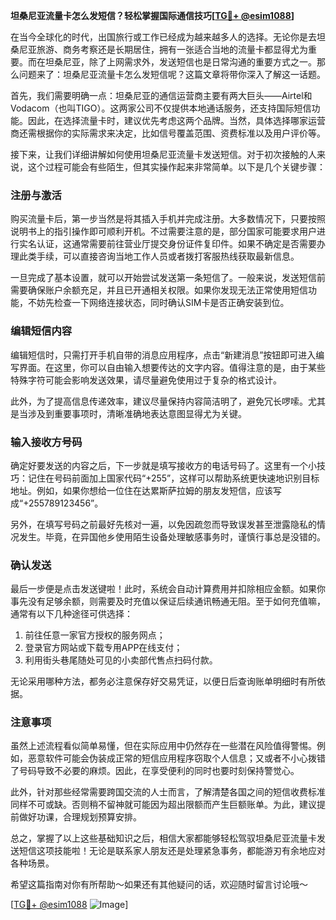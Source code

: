 **坦桑尼亚流量卡怎么发短信？轻松掌握国际通信技巧[[TG💪+ @esim1088](https://t.me/s/esim1088)]**

在当今全球化的时代，出国旅行或工作已经成为越来越多人的选择。无论你是去坦桑尼亚旅游、商务考察还是长期居住，拥有一张适合当地的流量卡都显得尤为重要。而在坦桑尼亚，除了上网需求外，发送短信也是日常沟通的重要方式之一。那么问题来了：坦桑尼亚流量卡怎么发短信呢？这篇文章将带你深入了解这一话题。

首先，我们需要明确一点：坦桑尼亚的通信运营商主要有两大巨头——Airtel和Vodacom（也叫TIGO）。这两家公司不仅提供本地通话服务，还支持国际短信功能。因此，在选择流量卡时，建议优先考虑这两个品牌。当然，具体选择哪家运营商还需根据你的实际需求来决定，比如信号覆盖范围、资费标准以及用户评价等。

接下来，让我们详细讲解如何使用坦桑尼亚流量卡发送短信。对于初次接触的人来说，这个过程可能会有些陌生，但其实操作起来非常简单。以下是几个关键步骤：

### 注册与激活

购买流量卡后，第一步当然是将其插入手机并完成注册。大多数情况下，只要按照说明书上的指引操作即可顺利开机。不过需要注意的是，部分国家可能要求用户进行实名认证，这通常需要前往营业厅提交身份证件复印件。如果不确定是否需要办理此类手续，可以直接咨询当地工作人员或者拨打客服热线获取最新信息。

一旦完成了基本设置，就可以开始尝试发送第一条短信了。一般来说，发送短信前需要确保账户余额充足，并且已开通相关权限。如果你发现无法正常使用短信功能，不妨先检查一下网络连接状态，同时确认SIM卡是否正确安装到位。

### 编辑短信内容

编辑短信时，只需打开手机自带的消息应用程序，点击“新建消息”按钮即可进入编写界面。在这里，你可以自由输入想要传达的文字内容。值得注意的是，由于某些特殊字符可能会影响发送效果，请尽量避免使用过于复杂的格式设计。

此外，为了提高信息传递效率，建议尽量保持内容简洁明了，避免冗长啰嗦。尤其是当涉及到重要事项时，清晰准确地表达意图显得尤为关键。

### 输入接收方号码

确定好要发送的内容之后，下一步就是填写接收方的电话号码了。这里有一个小技巧：记住在号码前面加上国家代码“+255”，这样可以帮助系统更快速地识别目标地址。例如，如果你想给一位住在达累斯萨拉姆的朋友发短信，应该写成“+255789123456”。

另外，在填写号码之前最好先核对一遍，以免因疏忽而导致误发甚至泄露隐私的情况发生。毕竟，在异国他乡使用陌生设备处理敏感事务时，谨慎行事总是没错的。

### 确认发送

最后一步便是点击发送键啦！此时，系统会自动计算费用并扣除相应金额。如果你事先没有足够余额，则需要及时充值以保证后续通讯畅通无阻。至于如何充值嘛，通常有以下几种途径可供选择：

1. 前往任意一家官方授权的服务网点；
2. 登录官方网站或下载专用APP在线支付；
3. 利用街头巷尾随处可见的小卖部代售点扫码付款。

无论采用哪种方法，都务必注意保存好交易凭证，以便日后查询账单明细时有所依据。

### 注意事项

虽然上述流程看似简单易懂，但在实际应用中仍然存在一些潜在风险值得警惕。例如，恶意软件可能会伪装成正常的短信应用程序窃取个人信息；又或者不小心拨错了号码导致不必要的麻烦。因此，在享受便利的同时也要时刻保持警觉心。

此外，针对那些经常需要跨国交流的人士而言，了解清楚各国之间的短信收费标准同样不可或缺。否则稍不留神就可能因为超出限额而产生巨额账单。为此，建议提前做好功课，合理规划预算安排。

总之，掌握了以上这些基础知识之后，相信大家都能够轻松驾驭坦桑尼亚流量卡发送短信这项技能啦！无论是联系家人朋友还是处理紧急事务，都能游刃有余地应对各种场景。

希望这篇指南对你有所帮助～如果还有其他疑问的话，欢迎随时留言讨论哦～

[[TG💪+ @esim1088](https://t.me/s/esim1088) ![Image](https://i.postimg.cc/4NQfJmqS/Snipaste-2025-05-13-00-14-12.png)]